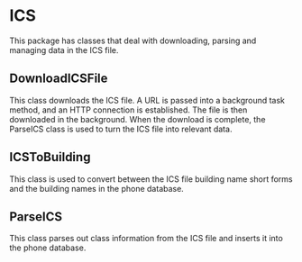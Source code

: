 # ICS

This package has classes that deal with downloading, parsing and managing data in the ICS file.

## DownloadICSFile

This class downloads the ICS file. A URL is passed into a background task method, and an HTTP connection is established. The file is then downloaded in the background.
When the download is complete, the ParseICS class is used to turn the ICS file into relevant data.

## ICSToBuilding

This class is used to convert between the ICS file building name short forms and the building names in the phone database.

## ParseICS

This class parses out class information from the ICS file and inserts it into the phone database.
